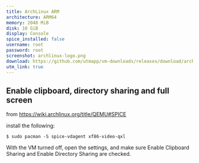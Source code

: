 ```yaml
---
title: ArchLinux ARM
architecture: ARM64
memory: 2048 MiB
disk: 10 GiB
display: Console
spice_installed: false
username: root
password: root
screenshot: archlinux-logo.png
download: https://github.com/utmapp/vm-downloads/releases/download/archlinux-arm64/archlinux-arm64-utm.zip
utm_link: true
---
```



## Enable clipboard, directory sharing and full screen

from https://wiki.archlinux.org/title/QEMU#SPICE 

install the following:

```
$ sudo pacman -S spice-vdagent xf86-video-qxl
```

With the VM turned off, open the settings, and make sure Enable Clipboard Sharing and Enable Directory Sharing are checked.






